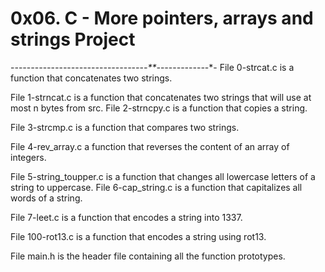 # 0x06. C - More pointers, arrays and strings Project



-*-*-*-*-*-*-*-*-*-*-*-*-*-*-*-*-*-*-*-*-*-*-*-*-*-*-*-*-*-*-*-*-*-**-*-*-*--*-*-*-*-*-*-*-*-*-
File 0-strcat.c is a function that concatenates two strings.

File 1-strncat.c is a function that concatenates two strings that will use at most n bytes from src.
File 2-strncpy.c is a function that copies a string.

File 3-strcmp.c is a function that compares two strings.

File 4-rev_array.c a function that reverses the content of an array of integers.

File 5-string_toupper.c is a function that changes all lowercase letters of a string to uppercase.
File 6-cap_string.c is a function that capitalizes all words of a string.

File 7-leet.c is a function that encodes a string into 1337.

File 100-rot13.c is a function that encodes a string using rot13.

File main.h is the header file containing all the function prototypes.

